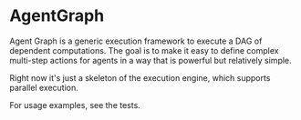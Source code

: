 # AgentGraph

Agent Graph is a generic execution framework to execute a DAG of dependent computations.  The goal
is to make it easy to define complex multi-step actions for agents in a way that is powerful but
relatively simple.

Right now it's just a skeleton of the execution engine, which supports parallel execution.

For usage examples, see the tests.